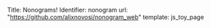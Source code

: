 Title: Nonograms!
Identifier: nonogram
url: "https://github.com/alixnovosi/nonogram_web"
template: js_toy_page

<div id="root"></div>
<script src="/nonogram.js"></script>
